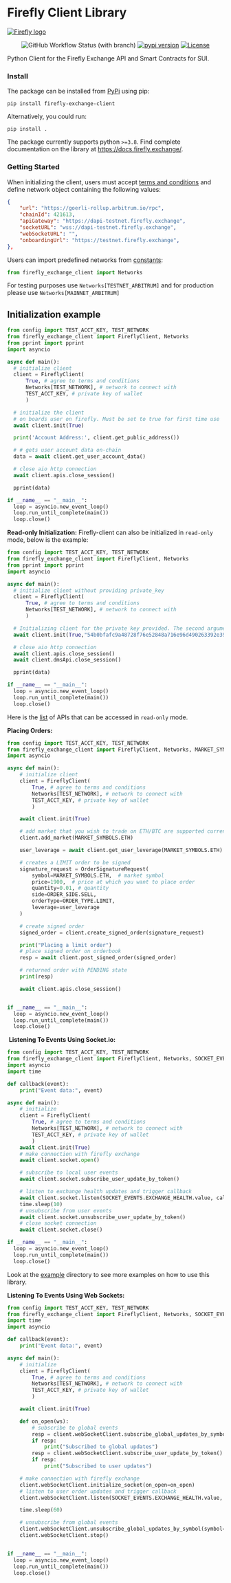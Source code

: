 # Firefly Client Library

[<img alt="Firefly logo" src="https://raw.githubusercontent.com/fireflyprotocol/firefly_exchange_client/main/res/banner.png" />](#)

<div align="center">

![GitHub Workflow Status (with branch)](https://img.shields.io/github/actions/workflow/status/fireflyprotocol/firefly_exchange_client/publish_to_pypi.yml)
[![pypi version](https://img.shields.io/pypi/v/firefly_exchange_client?logo=pypi)](https://pypi.org/project/firefly_exchange_client/)
[![License](https://img.shields.io/badge/License-Apache_2.0-blue.svg)](https://opensource.org/licenses/Apache-2.0)

</div>

Python Client for the Firefly Exchange API and Smart Contracts for SUI.
​

### Install

The package can be installed from [PyPi](https://pypi.org/project/firefly-exchange-client/) using pip:

```
pip install firefly-exchange-client
```

Alternatively, you could run:

```
pip install .
```

The package currently supports python `>=3.8`. Find complete documentation on the library at https://docs.firefly.exchange/.

### Getting Started

When initializing the client, users must accept [terms and conditions](https://firefly.exchange/terms-of-use) and define network object containing the following values:

```json
{
    "url": "https://goerli-rollup.arbitrum.io/rpc",
    "chainId": 421613,
    "apiGateway": "https://dapi-testnet.firefly.exchange",
    "socketURL": "wss://dapi-testnet.firefly.exchange",
    "webSocketURL": "",
    "onboardingUrl": "https://testnet.firefly.exchange",
},
```

Users can import predefined networks from [constants](https://github.com/fireflyprotocol/firefly_exchange_client/blob/main/src/firefly_exchange_client/constants.py):

```python
from firefly_exchange_client import Networks
```

For testing purposes use `Networks[TESTNET_ARBITRUM]` and for production please use `Networks[MAINNET_ARBITRUM]`

## Initialization example​

```python
from config import TEST_ACCT_KEY, TEST_NETWORK
from firefly_exchange_client import FireflyClient, Networks
from pprint import pprint
import asyncio

async def main():
  # initialize client
  client = FireflyClient(
      True, # agree to terms and conditions
      Networks[TEST_NETWORK], # network to connect with
      TEST_ACCT_KEY, # private key of wallet
      )

  # initialize the client
  # on boards user on firefly. Must be set to true for first time use
  await client.init(True)

  print('Account Address:', client.get_public_address())

  # # gets user account data on-chain
  data = await client.get_user_account_data()

  # close aio http connection
  await client.apis.close_session()

  pprint(data)

if __name__ == "__main__":
  loop = asyncio.new_event_loop()
  loop.run_until_complete(main())
  loop.close()
```

**Read-only Initialization:**
Firefly-client can also be initialized in `read-only` mode, below is the example:
```python
from config import TEST_ACCT_KEY, TEST_NETWORK
from firefly_exchange_client import FireflyClient, Networks
from pprint import pprint
import asyncio

async def main():
  # initialize client without providing private_key
  client = FireflyClient(
      True, # agree to terms and conditions
      Networks[TEST_NETWORK], # network to connect with
      )

  # Initializing client for the private key provided. The second argument api_token is optional
  await client.init(True,"54b0bfafc9a48728f76e52848a716e96d490263392e3959c2d44f05dea960761") 

  # close aio http connection
  await client.apis.close_session()
  await client.dmsApi.close_session()

  pprint(data)

if __name__ == "__main__":
  loop = asyncio.new_event_loop()
  loop.run_until_complete(main())
  loop.close()
```
​Here is the [list](https://docs.bluefin.io/8/2.readonly-access-data) of APIs that can be accessed in `read-only` mode.

**Placing Orders:**

```python
from config import TEST_ACCT_KEY, TEST_NETWORK
from firefly_exchange_client import FireflyClient, Networks, MARKET_SYMBOLS, ORDER_SIDE, ORDER_TYPE, OrderSignatureRequest
import asyncio

async def main():
    # initialize client
    client = FireflyClient(
        True, # agree to terms and conditions
        Networks[TEST_NETWORK], # network to connect with
        TEST_ACCT_KEY, # private key of wallet
        )

    await client.init(True)

    # add market that you wish to trade on ETH/BTC are supported currently
    client.add_market(MARKET_SYMBOLS.ETH)

    user_leverage = await client.get_user_leverage(MARKET_SYMBOLS.ETH)

    # creates a LIMIT order to be signed
    signature_request = OrderSignatureRequest(
        symbol=MARKET_SYMBOLS.ETH,  # market symbol
        price=1900,  # price at which you want to place order
        quantity=0.01, # quantity
        side=ORDER_SIDE.SELL,
        orderType=ORDER_TYPE.LIMIT,
        leverage=user_leverage
    )

    # create signed order
    signed_order = client.create_signed_order(signature_request)

    print("Placing a limit order")
    # place signed order on orderbook
    resp = await client.post_signed_order(signed_order)

    # returned order with PENDING state
    print(resp)

    await client.apis.close_session()


if __name__ == "__main__":
  loop = asyncio.new_event_loop()
  loop.run_until_complete(main())
  loop.close()
```

​
**Listening To Events Using Socket.io:**

```python
from config import TEST_ACCT_KEY, TEST_NETWORK
from firefly_exchange_client import FireflyClient, Networks, SOCKET_EVENTS
import asyncio
import time

def callback(event):
    print("Event data:", event)

async def main():
    # initialize
    client = FireflyClient(
        True, # agree to terms and conditions
        Networks[TEST_NETWORK], # network to connect with
        TEST_ACCT_KEY, # private key of wallet
        )
    await client.init(True)
    # make connection with firefly exchange
    await client.socket.open()

    # subscribe to local user events
    await client.socket.subscribe_user_update_by_token()

    # listen to exchange health updates and trigger callback
    await client.socket.listen(SOCKET_EVENTS.EXCHANGE_HEALTH.value, callback)
    time.sleep(10)
    # unsubscribe from user events
    await client.socket.unsubscribe_user_update_by_token()
    # close socket connection
    await client.socket.close()

if __name__ == "__main__":
  loop = asyncio.new_event_loop()
  loop.run_until_complete(main())
  loop.close()​
```

Look at the [example](https://github.com/fireflyprotocol/firefly_exchange_client/tree/main/examples) directory to see more examples on how to use this library.

**Listening To Events Using Web Sockets:**

```python
from config import TEST_ACCT_KEY, TEST_NETWORK
from firefly_exchange_client import FireflyClient, Networks, SOCKET_EVENTS, MARKET_SYMBOLS
import time
import asyncio

def callback(event):
    print("Event data:", event)

async def main():
    # initialize
    client = FireflyClient(
        True, # agree to terms and conditions
        Networks[TEST_NETWORK], # network to connect with
        TEST_ACCT_KEY, # private key of wallet
        )

    await client.init(True)

    def on_open(ws):
        # subscribe to global events
        resp = client.webSocketClient.subscribe_global_updates_by_symbol(symbol=MARKET_SYMBOLS.ETH)
        if resp:
            print("Subscribed to global updates")
        resp = client.webSocketClient.subscribe_user_update_by_token()
        if resp:
            print("Subscribed to user updates")

    # make connection with firefly exchange
    client.webSocketClient.initialize_socket(on_open=on_open)
    # listen to user order updates and trigger callback
    client.webSocketClient.listen(SOCKET_EVENTS.EXCHANGE_HEALTH.value, callback)

    time.sleep(60)

    # unsubscribe from global events
    client.webSocketClient.unsubscribe_global_updates_by_symbol(symbol=MARKET_SYMBOLS.ETH)
    client.webSocketClient.stop()


if __name__ == "__main__":
  loop = asyncio.new_event_loop()
  loop.run_until_complete(main())
  loop.close()
```
